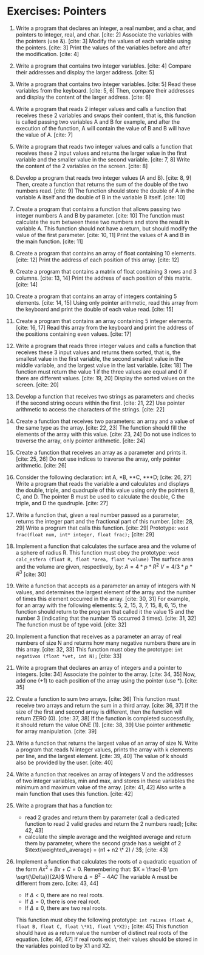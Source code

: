 # Exercises: Pointers

1.  Write a program that declares an integer, a real number, and a char, and pointers to integer, real, and char. [cite: 2] Associate the variables with the pointers (use &). [cite: 3] Modify the values of each variable using the pointers. [cite: 3] Print the values of the variables before and after the modification. [cite: 4]

2.  Write a program that contains two integer variables. [cite: 4] Compare their addresses and display the larger address. [cite: 5]

3.  Write a program that contains two integer variables. [cite: 5] Read these variables from the keyboard. [cite: 5, 6] Then, compare their addresses and display the content of the larger address. [cite: 6]

4.  Write a program that reads 2 integer values and calls a function that receives these 2 variables and swaps their content, that is, this function is called passing two variables A and B for example, and after the execution of the function, A will contain the value of B and B will have the value of A. [cite: 7]

5.  Write a program that reads two integer values and calls a function that receives these 2 input values and returns the larger value in the first variable and the smaller value in the second variable. [cite: 7, 8] Write the content of the 2 variables on the screen. [cite: 8]

6.  Develop a program that reads two integer values (A and B). [cite: 8, 9] Then, create a function that returns the sum of the double of the two numbers read. [cite: 9] The function should store the double of A in the variable A itself and the double of B in the variable B itself. [cite: 10]

7.  Create a program that contains a function that allows passing two integer numbers A and B by parameter. [cite: 10] The function must calculate the sum between these two numbers and store the result in variable A. This function should not have a return, but should modify the value of the first parameter. [cite: 10, 11] Print the values of A and B in the main function. [cite: 11]

8.  Create a program that contains an array of float containing 10 elements. [cite: 12] Print the address of each position of this array. [cite: 12]

9.  Create a program that contains a matrix of float containing 3 rows and 3 columns. [cite: 13, 14] Print the address of each position of this matrix. [cite: 14]

10. Create a program that contains an array of integers containing 5 elements. [cite: 14, 15] Using only pointer arithmetic, read this array from the keyboard and print the double of each value read. [cite: 15]

11. Create a program that contains an array containing 5 integer elements. [cite: 16, 17] Read this array from the keyboard and print the address of the positions containing even values. [cite: 17]

12. Write a program that reads three integer values and calls a function that receives these 3 input values and returns them sorted, that is, the smallest value in the first variable, the second smallest value in the middle variable, and the largest value in the last variable. [cite: 18] The function must return the value 1 if the three values are equal and 0 if there are different values. [cite: 19, 20] Display the sorted values on the screen. [cite: 20]

13. Develop a function that receives two strings as parameters and checks if the second string occurs within the first. [cite: 21, 22] Use pointer arithmetic to access the characters of the strings. [cite: 22]

14. Create a function that receives two parameters: an array and a value of the same type as the array. [cite: 22, 23] The function should fill the elements of the array with this value. [cite: 23, 24] Do not use indices to traverse the array, only pointer arithmetic. [cite: 24]

15. Create a function that receives an array as a parameter and prints it. [cite: 25, 26] Do not use indices to traverse the array, only pointer arithmetic. [cite: 26]

16. Consider the following declaration: int A, \*B, \*\*C, \*\*\*D; [cite: 26, 27] Write a program that reads the variable a and calculates and displays the double, triple, and quadruple of this value using only the pointers B, C, and D. The pointer B must be used to calculate the double, C the triple, and D the quadruple. [cite: 27]

17. Write a function that, given a real number passed as a parameter, returns the integer part and the fractional part of this number. [cite: 28, 29] Write a program that calls this function. [cite: 29] Prototype: `void frac(float num, int* integer, float frac);` [cite: 29]

18. Implement a function that calculates the surface area and the volume of a sphere of radius R. This function must obey the prototype: `void calc_esfera (float R, float *area, float *volume)` The surface area and the volume are given, respectively, by: $A = 4 * p * R^2$ $V = 4/3 * p * R^3$ [cite: 30]

19. Write a function that accepts as a parameter an array of integers with N values, and determines the largest element of the array and the number of times this element occurred in the array. [cite: 30, 31] For example, for an array with the following elements: 5, 2, 15, 3, 7, 15, 8, 6, 15, the function should return to the program that called it the value 15 and the number 3 (indicating that the number 15 occurred 3 times). [cite: 31, 32] The function must be of type void. [cite: 32]

20. Implement a function that receives as a parameter an array of real numbers of size N and returns how many negative numbers there are in this array. [cite: 32, 33] This function must obey the prototype: `int negativos (float *vet, int N);` [cite: 33]

21. Write a program that declares an array of integers and a pointer to integers. [cite: 34] Associate the pointer to the array. [cite: 34, 35] Now, add one (+1) to each position of the array using the pointer (use \*). [cite: 35]

22. Create a function to sum two arrays. [cite: 36] This function must receive two arrays and return the sum in a third array. [cite: 36, 37] If the size of the first and second array is different, then the function will return ZERO (0). [cite: 37, 38] If the function is completed successfully, it should return the value ONE (1). [cite: 38, 39] Use pointer arithmetic for array manipulation. [cite: 39]

23. Write a function that returns the largest value of an array of size N. Write a program that reads N integer values, prints the array with k elements per line, and the largest element. [cite: 39, 40] The value of k should also be provided by the user. [cite: 40]

24. Write a function that receives an array of integers V and the addresses of two integer variables, min and max, and stores in these variables the minimum and maximum value of the array. [cite: 41, 42] Also write a main function that uses this function. [cite: 42]

25. Write a program that has a function to:

    * read 2 grades and return them by parameter (call a dedicated function to read 2 valid grades and return the 2 numbers read); [cite: 42, 43]
    * calculate the simple average and the weighted average and return them by parameter, where the second grade has a weight of 2 $\text{weighted\_average} = (n1 + n2 \* 2) / 3$; [cite: 43]

26. Implement a function that calculates the roots of a quadratic equation of the form $Ax^2 + Bx + C = 0$. Remembering that: $X = \frac{-B \pm \sqrt{\Delta}}{2A}$ Where $\Delta = B^2 - 4AC$ The variable A must be different from zero. [cite: 43, 44]
    * If $\Delta < 0$, there are no real roots.
    * If $\Delta = 0$, there is one real root.
    * If $\Delta \ge 0$, there are two real roots.

    This function must obey the following prototype: `int raizes (float A, float B, float C, float \*X1, float \*X2);` [cite: 45] This function should have as a return value the number of distinct real roots of the equation. [cite: 46, 47] If real roots exist, their values should be stored in the variables pointed to by X1 and X2.
